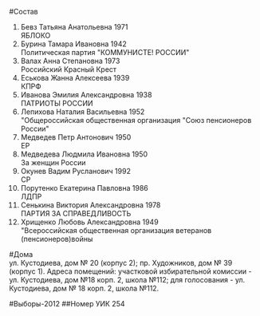 #Состав
1. Бевз Татьяна Анатольевна 1971   
    ЯБЛОКО
2. Бурина Тамара Ивановна 1942   
    Политическая партия "КОММУНИСТЕ! РОССИИ"
3. Валах Анна Степановна 1973   
    Российский Красный Крест
4. Еськова Жанна Алексеева 1939   
    КПРФ
5. Иванова Эмилия Александровна 1938   
    ПАТРИОТЫ РОССИИ
6. Лепихова Наталия Васильевна 1952   
    "Общероссийская общественная организация "Союз пенсионеров России"
7. Медведев Петр Антонович 1950   
    ЕР
8. Медведева Людмила Ивановна 1950   
    За женщин России
9. Окунев Вадим Русланович 1992   
    СР
10. Порутенко Екатерина Павловна 1986   
    ЛДПР
11. Сенькина Виктория Александровна 1978   
    ПАРТИЯ ЗА СПРАВЕДЛИВОСТЬ
12. Хрищенко Любовь Александровна 1949   
    "Всероссийская общественная организация ветеранов (пенсионеров)войны

#Дома  
ул. Кустодиева, дом № 20 (корпус 2); пр. Художников, дом № 39 (корпус 1). Адреса помещений: участковой избирательной комиссии - ул. Кустодиева, дом №18 корп. 2, школа №112; для голосования - ул. Кустодиева, дом № 18 корп. 2, школа №112.

#Выборы-2012
##Номер УИК
254
